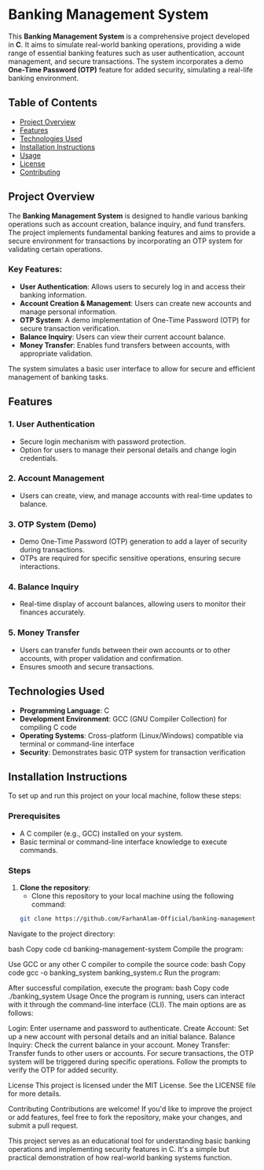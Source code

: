 # Banking Management System

This **Banking Management System** is a comprehensive project developed in **C**. It aims to simulate real-world banking operations, providing a wide range of essential banking features such as user authentication, account management, and secure transactions. The system incorporates a demo **One-Time Password (OTP)** feature for added security, simulating a real-life banking environment.

## Table of Contents

- [Project Overview](#project-overview)
- [Features](#features)
- [Technologies Used](#technologies-used)
- [Installation Instructions](#installation-instructions)
- [Usage](#usage)
- [License](#license)
- [Contributing](#contributing)

## Project Overview

The **Banking Management System** is designed to handle various banking operations such as account creation, balance inquiry, and fund transfers. The project implements fundamental banking features and aims to provide a secure environment for transactions by incorporating an OTP system for validating certain operations.

### Key Features:
- **User Authentication**: Allows users to securely log in and access their banking information.
- **Account Creation & Management**: Users can create new accounts and manage personal information.
- **OTP System**: A demo implementation of One-Time Password (OTP) for secure transaction verification.
- **Balance Inquiry**: Users can view their current account balance.
- **Money Transfer**: Enables fund transfers between accounts, with appropriate validation.

The system simulates a basic user interface to allow for secure and efficient management of banking tasks.

## Features

### 1. **User Authentication**
   - Secure login mechanism with password protection.
   - Option for users to manage their personal details and change login credentials.

### 2. **Account Management**
   - Users can create, view, and manage accounts with real-time updates to balance.

### 3. **OTP System (Demo)**
   - Demo One-Time Password (OTP) generation to add a layer of security during transactions.
   - OTPs are required for specific sensitive operations, ensuring secure interactions.

### 4. **Balance Inquiry**
   - Real-time display of account balances, allowing users to monitor their finances accurately.

### 5. **Money Transfer**
   - Users can transfer funds between their own accounts or to other accounts, with proper validation and confirmation.
   - Ensures smooth and secure transactions.

## Technologies Used

- **Programming Language**: C
- **Development Environment**: GCC (GNU Compiler Collection) for compiling C code
- **Operating Systems**: Cross-platform (Linux/Windows) compatible via terminal or command-line interface
- **Security**: Demonstrates basic OTP system for transaction verification

## Installation Instructions

To set up and run this project on your local machine, follow these steps:

### Prerequisites

- A C compiler (e.g., GCC) installed on your system.
- Basic terminal or command-line interface knowledge to execute commands.

### Steps

1. **Clone the repository**:
   - Clone this repository to your local machine using the following command:
   ```bash
   git clone https://github.com/FarhanAlam-Official/banking-management-system.git
Navigate to the project directory:

bash
Copy code
cd banking-management-system
Compile the program:

Use GCC or any other C compiler to compile the source code:
bash
Copy code
gcc -o banking_system banking_system.c
Run the program:

After successful compilation, execute the program:
bash
Copy code
./banking_system
Usage
Once the program is running, users can interact with it through the command-line interface (CLI). The main options are as follows:

Login: Enter username and password to authenticate.
Create Account: Set up a new account with personal details and an initial balance.
Balance Inquiry: Check the current balance in your account.
Money Transfer: Transfer funds to other users or accounts.
For secure transactions, the OTP system will be triggered during specific operations. Follow the prompts to verify the OTP for added security.

License
This project is licensed under the MIT License. See the LICENSE file for more details.

Contributing
Contributions are welcome! If you'd like to improve the project or add features, feel free to fork the repository, make your changes, and submit a pull request.

This project serves as an educational tool for understanding basic banking operations and implementing security features in C. It's a simple but practical demonstration of how real-world banking systems function.
